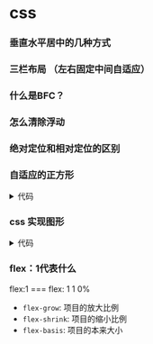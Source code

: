 # css
### 垂直水平居中的几种方式
### 三栏布局 （左右固定中间自适应）
### 什么是BFC？
### 怎么清除浮动
### 绝对定位和相对定位的区别
### 自适应的正方形
<details>
<summary>代码</summary>

```css
.square {
    width: 10vw;
    height: 10vw;
    background: red;
}
/*第二种*/
.square {
   width: 10%;
   padding-bottom: 10%; 
   height: 0; // 防止内容撑开多余的高度
   background: red;
}
```
</details> 

### css 实现图形
<details>
<summary>代码</summary>


```css
/*三角形*/
.triangle {
    width:0;
    height:0;
    border: 30px solid transparent;
    border-top-color: red;
}
/*梯形*/
.trapezoid{
    width:100px;
    height:100px;
    border: 30px solid transparent;
    border-top-color: red;
}
/*圆形*/
.round{
  width: 100px;
  height: 100px;
  border-radius: 50%;
  background-color: red;
}
/*半圆*/
.semicircle{
    width:100px;
    height:50px;
    border-radius: 50px 50px 0 0;
    background-color: red;
}
```
</details> 

### flex：1代表什么
flex:1 === flex: 1 1 0%

- `flex-grow`: 项目的放大比例
- `flex-shrink`: 项目的缩小比例
- `flex-basis`: 项目的本来大小